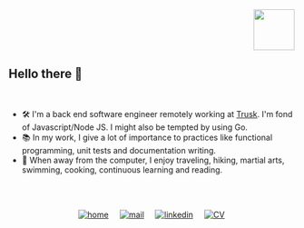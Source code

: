 <div align="right">
<img src="https://user-images.githubusercontent.com/51910006/88867289-57f05f00-d20d-11ea-8307-aae1358237d8.png" width="72" height="72">
</div>

<div align="left">

## Hello there :wave:

<br />

- 🛠  I'm a back end software engineer remotely working at [Trusk](https://trusk.com/fr/). I'm fond of Javascript/Node JS. I might also be tempted by using Go.
- 📚  In my work, I give a lot of importance to practices like functional programming, unit tests and documentation writing.
- 🥋  When away from the computer, I enjoy traveling, hiking, martial arts, swimming, cooking, continuous learning  and reading. 

<br /> <br />
</div>

<div align="center">
 
 [![home](https://user-images.githubusercontent.com/51910006/88861996-75b6c780-d1ff-11ea-8afd-870c35ff781c.png)](https://saxjst.com/)
&nbsp; &nbsp; [![mail](https://user-images.githubusercontent.com/51910006/88866862-2c20a980-d20c-11ea-9bb2-5b26db28a1f6.png)](mailto:hello@saxjst.com)
&nbsp; &nbsp; [![linkedin](https://user-images.githubusercontent.com/51910006/88861572-874b9f80-d1fe-11ea-96f6-d697b607a951.png)](https://www.linkedin.com/in/samueldjoset/)
&nbsp; &nbsp; [
![CV](https://user-images.githubusercontent.com/51910006/88867811-dac5e980-d20e-11ea-91cf-5390c819e3a3.png)](https://drive.google.com/file/d/15-8A8lfiwvamOH9m4b4S7agdTfd45thT/view)
 
</div>
